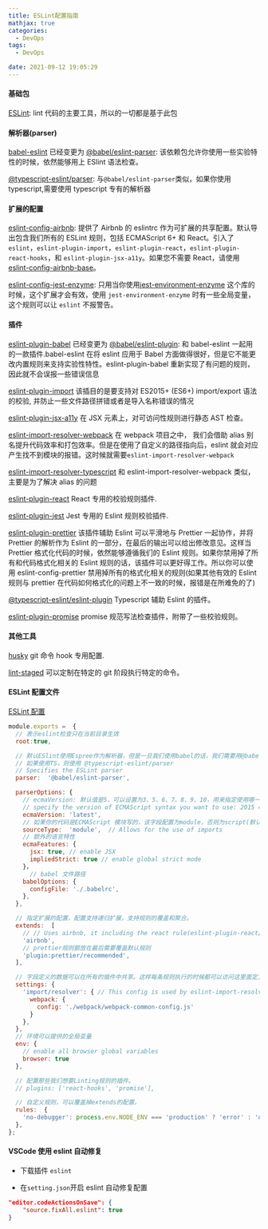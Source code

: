 ```yaml
---
title: ESLint配置指南
mathjax: true
categories:
  - DevOps
tags:
  - DevOps

date: 2021-09-12 19:05:29
---
```


#### 基础包

[ESLint](https://github.com/eslint/eslint): lint 代码的主要工具，所以的一切都是基于此包

#### 解析器(parser)

[babel-eslint](https://github.com/babel/babel-eslint) 已经变更为 [@babel/eslint-parser](https://github.com/babel/babel/tree/main/eslint/babel-eslint-parser): 该依赖包允许你使用一些实验特性的时候，依然能够用上 ESlint 语法检查。

[@typescript-eslint/parser](https://github.com/typescript-eslint/typescript-eslint/tree/master/packages/parser): 与`@babel/eslint-parser`类似，如果你使用 typescript,需要使用 typescript 专有的解析器

#### 扩展的配置

[eslint-config-airbnb](https://github.com/airbnb/javascript/tree/master/packages/eslint-config-airbnb): 提供了 Airbnb 的 eslintrc 作为可扩展的共享配置。默认导出包含我们所有的 ESLint 规则，包括 ECMAScript 6+ 和 React。引入了 `eslint`，`eslint-plugin-import`，`eslint-plugin-react`，`eslint-plugin-react-hooks`，和 `eslint-plugin-jsx-a11y`。如果您不需要 React，请使用[eslint-config-airbnb-base](https://www.npmjs.com/package/eslint-config-airbnb-base)。

[eslint-config-jest-enzyme](https://github.com/enzymejs/enzyme-matchers/tree/master/packages/eslint-config-jest-enzyme): 只用当你使用[jest-environment-enzyme](https://github.com/enzymejs/enzyme-matchers/tree/master/packages/jest-environment-enzyme) 这个库的时候，这个扩展才会有效，使用 `jest-environment-enzyme` 时有一些全局变量，这个规则可以让 `eslint` 不报警告。

#### 插件

[eslint-plugin-babel](@babel/eslint-plugin) 已经变更为 [@babel/eslint-plugin](https://www.npmjs.com/package/@babel/eslint-plugin): 和 babel-eslint 一起用的一款插件.babel-eslint 在将 eslint 应用于 Babel 方面做得很好，但是它不能更改内置规则来支持实验性特性。eslint-plugin-babel 重新实现了有问题的规则，因此就不会误报一些错误信息

[eslint-plugin-import](https://github.com/import-js/eslint-plugin-import#sublimelinter-eslint) 该插目的是要支持对 ES2015+ (ES6+) import/export 语法的校验, 并防止一些文件路径拼错或者是导入名称错误的情况

[eslint-plugin-jsx-a11y](https://github.com/jsx-eslint/eslint-plugin-jsx-a11y) 在 JSX 元素上，对可访问性规则进行静态 AST 检查。

[eslint-import-resolver-webpack](https://github.com/import-js/eslint-plugin-import/tree/main/resolvers/webpack) 在 webpack 项目之中， 我们会借助 alias 别名提升代码效率和打包效率。但是在使用了自定义的路径指向后，eslint 就会对应产生找不到模块的报错。这时候就需要`eslint-import-resolver-webpack`

[eslint-import-resolver-typescript](https://github.com/alexgorbatchev/eslint-import-resolver-typescript) 和 eslint-import-resolver-webpack 类似，主要是为了解决 alias 的问题

[eslint-plugin-react](https://github.com/yannickcr/eslint-plugin-react) React 专用的校验规则插件.

[eslint-plugin-jest](https://github.com/jest-community/eslint-plugin-jest) Jest 专用的 Eslint 规则校验插件.

[eslint-plugin-prettier](https://github.com/prettier/eslint-plugin-prettier) 该插件辅助 Eslint 可以平滑地与 Prettier 一起协作，并将 Prettier 的解析作为 Eslint 的一部分，在最后的输出可以给出修改意见。这样当 Prettier 格式化代码的时候，依然能够遵循我们的 Eslint 规则。如果你禁用掉了所有和代码格式化相关的 Eslint 规则的话，该插件可以更好得工作。所以你可以使用 eslint-config-prettier 禁用掉所有的格式化相关的规则(如果其他有效的 Eslint 规则与 prettier 在代码如何格式化的问题上不一致的时候，报错是在所难免的了)

[@typescript-eslint/eslint-plugin](https://github.com/typescript-eslint/typescript-eslint/tree/master/packages/eslint-plugin) Typescript 辅助 Eslint 的插件。

[eslint-plugin-promise](https://github.com/typescript-eslint/typescript-eslint/tree/master/packages/eslint-plugin) promise 规范写法检查插件，附带了一些校验规则。

#### 其他工具

[husky](https://github.com/typicode/husky) git 命令 hook 专用配置.

[lint-staged](https://github.com/okonet/lint-staged) 可以定制在特定的 git 阶段执行特定的命令。

#### ESLint 配置文件

[ESLint 配置](https://eslint.org/docs/user-guide/configuring/)

```javascript
module.exports =  {
  // 表示eslint检查只在当前目录生效
  root:true,

  // 默认ESlint使用Espree作为解析器，但是一旦我们使用babel的话，我们需要用@babel/eslint-parser。
  // 如果使用TS，则使用 @typescript-eslint/parser
  // Specifies the ESLint parser
  parser:  '@babel/eslint-parser',

  parserOptions: {
    // ecmaVersion: 默认值是5，可以设置为3、5、6、7、8、9、10，用来指定使用哪一个ECMAScript版本的 // 语法。也可以设置基于年份的JS标准，比如2015(ECMA 6),也可以设置 latest 使用最近支持的版本
    // specify the version of ECMAScript syntax you want to use: 2015 => (ES6)
    ecmaVersion: 'latest',
    // 如果你的代码是ECMAScript 模块写的，该字段配置为module，否则为script(默认值)
    sourceType:  'module',  // Allows for the use of imports
    // 额外的语言特性
    ecmaFeatures: {
      jsx: true, // enable JSX
      impliedStrict: true // enable global strict mode
    }，
      // babel 文件路径
    babelOptions: {
      configFile: './.babelrc',
    },
  },

  // 指定扩展的配置，配置支持递归扩展，支持规则的覆盖和聚合。
  extends:  [
    // // Uses airbnb, it including the react rule(eslint-plugin-react/eslint-plugin-jsx-a11y)
    'airbnb',
    // prettier规则额放在最后需要覆盖默认规则
    'plugin:prettier/recommended',
  ],

  // 字段定义的数据可以在所有的插件中共享。这样每条规则执行的时候都可以访问这里面定义的数据
  settings: {
    'import/resolver': { // This config is used by eslint-import-resolver-webpack
      webpack: {
        config: './webpack/webpack-common-config.js'
      }
    },
  },
  // 环境可以提供的全局变量
  env: {
    // enable all browser global variables
    browser: true
  },

  // 配置那些我们想要Linting规则的插件。
  // plugins: ['react-hooks', 'promise'],

  // 自定义规则，可以覆盖掉extends的配置。
  rules:  {
    'no-debugger': process.env.NODE_ENV === 'production' ? 'error' : 'off'
  },
};
```

#### VSCode 使用 eslint 自动修复

- 下载插件 `eslint`

- 在`setting.json`开启 eslint 自动修复配置

```json
"editor.codeActionsOnSave": {
    "source.fixAll.eslint": true
}
```
